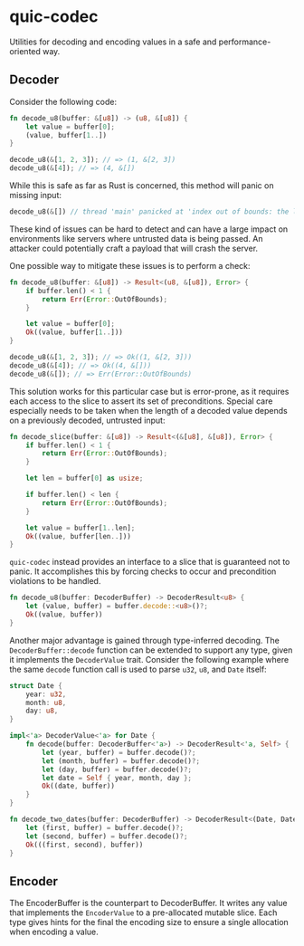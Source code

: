 # quic-codec

Utilities for decoding and encoding values in a safe and performance-oriented
way.

## Decoder

Consider the following code:

```rust
fn decode_u8(buffer: &[u8]) -> (u8, &[u8]) {
    let value = buffer[0];
    (value, buffer[1..])
}

decode_u8(&[1, 2, 3]); // => (1, &[2, 3])
decode_u8(&[4]); // => (4, &[])
```

While this is safe as far as Rust is concerned, this method will panic on
missing input:

```rust
decode_u8(&[]) // thread 'main' panicked at 'index out of bounds: the len is 0 but the index is 0'
```

These kind of issues can be hard to detect and can have a large impact on
environments like servers where untrusted data is being passed. An attacker
could potentially craft a payload that will crash the server.

One possible way to mitigate these issues is to perform a check:

```rust
fn decode_u8(buffer: &[u8]) -> Result<(u8, &[u8]), Error> {
    if buffer.len() < 1 {
        return Err(Error::OutOfBounds);
    }

    let value = buffer[0];
    Ok((value, buffer[1..]))
}

decode_u8(&[1, 2, 3]); // => Ok((1, &[2, 3]))
decode_u8(&[4]); // => Ok((4, &[]))
decode_u8(&[]); // => Err(Error::OutOfBounds)
```

This solution works for this particular case but is error-prone, as it requires
each access to the slice to assert its set of preconditions. Special care
especially needs to be taken when the length of a decoded value depends on a
previously decoded, untrusted input:

```rust
fn decode_slice(buffer: &[u8]) -> Result<(&[u8], &[u8]), Error> {
    if buffer.len() < 1 {
        return Err(Error::OutOfBounds);
    }

    let len = buffer[0] as usize;

    if buffer.len() < len {
        return Err(Error::OutOfBounds);
    }

    let value = buffer[1..len];
    Ok((value, buffer[len..]))
}
```

`quic-codec` instead provides an interface to a slice that is guaranteed not to
panic. It accomplishes this by forcing checks to occur and precondition
violations to be handled.

```rust
fn decode_u8(buffer: DecoderBuffer) -> DecoderResult<u8> {
    let (value, buffer) = buffer.decode::<u8>()?;
    Ok((value, buffer))
}
```

Another major advantage is gained through type-inferred decoding. The
`DecoderBuffer::decode` function can be extended to support any type, given it
implements the `DecoderValue` trait. Consider the following example where the
same `decode` function call is used to parse `u32`, `u8`, and `Date` itself:

```rust
struct Date {
    year: u32,
    month: u8,
    day: u8,
}

impl<'a> DecoderValue<'a> for Date {
    fn decode(buffer: DecoderBuffer<'a>) -> DecoderResult<'a, Self> {
        let (year, buffer) = buffer.decode()?;
        let (month, buffer) = buffer.decode()?;
        let (day, buffer) = buffer.decode()?;
        let date = Self { year, month, day };
        Ok((date, buffer))
    }
}

fn decode_two_dates(buffer: DecoderBuffer) -> DecoderResult<(Date, Date)> {
    let (first, buffer) = buffer.decode()?;
    let (second, buffer) = buffer.decode()?;
    Ok(((first, second), buffer))
}
```

## Encoder

The EncoderBuffer is the counterpart to DecoderBuffer. It writes any value that
implements the `EncoderValue` to a pre-allocated mutable slice. Each type gives
hints for the final the encoding size to ensure a single allocation when
encoding a value.
